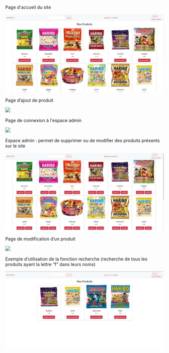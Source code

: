 ﻿Page d'accueil du site

![](Aspose.Words.af4861e6-59fe-4852-b334-74b0890f0770.001.jpeg)

Page d’ajout de produit

![](Aspose.Words.af4861e6-59fe-4852-b334-74b0890f0770.002.png)

Page de connexion à l'espace admin

![](Aspose.Words.af4861e6-59fe-4852-b334-74b0890f0770.003.png)

Espace admin : permet de supprimer ou de modifier des produits présents sur le site

![](Aspose.Words.af4861e6-59fe-4852-b334-74b0890f0770.004.jpeg)

Page de modification d’un produit

![](Aspose.Words.af4861e6-59fe-4852-b334-74b0890f0770.005.png)

Exemple d’utilisation de la fonction recherche (recherche de tous les produits ayant la lettre “f” dans leurs noms)

![](Aspose.Words.af4861e6-59fe-4852-b334-74b0890f0770.006.jpeg)
